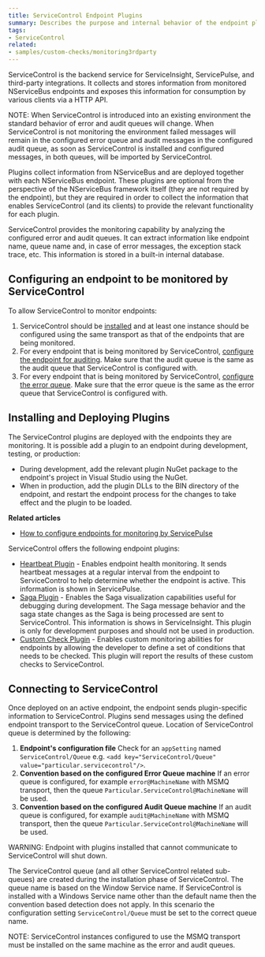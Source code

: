 ```yaml
---
title: ServiceControl Endpoint Plugins
summary: Describes the purpose and internal behavior of the endpoint plugins used by ServiceControl
tags:
- ServiceControl
related:
- samples/custom-checks/monitoring3rdparty
---
```


ServiceControl is the backend service for ServiceInsight, ServicePulse, and third-party integrations. It collects and stores information from monitored NServiceBus endpoints and exposes this information for consumption by various clients via a HTTP API.

NOTE: When ServiceControl is introduced into an existing environment the standard behavior of error and audit queues will change. When ServiceControl is not monitoring the environment failed messages will remain in the configured error queue and audit messages in the configured audit queue, as soon as ServiceControl is installed and configured messages, in both queues, will be imported by ServiceControl.

Plugins collect information from NServiceBus and are deployed together with each NServiceBus endpoint. These plugins are optional from the perspective of the NServiceBus framework itself (they are not required by the endpoint), but they are required in order to collect the information that enables ServiceControl (and its clients) to provide the relevant functionality for each plugin.

ServiceControl provides the monitoring capability by analyzing the configured error and audit queues. It can extract information like endpoint name, queue name and, in case of error messages, the exception stack trace, etc. This information is stored in a built-in internal database.

## Configuring an endpoint to be monitored by ServiceControl

To allow ServiceControl to monitor endpoints:

1. ServiceControl should be [installed](/servicecontrol/installation.md) and at least one instance should be configured using the same transport as that of the endpoints that are being monitored.
2. For every endpoint that is being monitored by ServiceControl, [configure the endpoint for auditing](/nservicebus/operations/auditing.md#configuring-auditing). Make sure that the audit queue is the same as the audit queue that ServiceControl is configured with.
3. For every endpoint that is being monitored by ServiceControl, [configure the error queue](/nservicebus/errors/#configure-the-error-queue). Make sure that the error queue is the same as the error queue that ServiceControl is configured with.


## Installing and Deploying Plugins

The ServiceControl plugins are deployed with the endpoints they are monitoring. It is possible add a plugin to an endpoint during development, testing, or production:

 * During development, add the relevant plugin NuGet package to the endpoint's project in Visual Studio using the NuGet.
 * When in production, add the plugin DLLs to the BIN directory of the endpoint, and restart the endpoint process for the changes to take effect and the plugin to be loaded.

**Related articles**

 - [How to configure endpoints for monitoring by ServicePulse](/servicepulse/how-to-configure-endpoints-for-monitoring.md)

 ServiceControl offers the following endpoint plugins:
  - [Heartbeat Plugin](heartbeat.md) - Enables endpoint health monitoring. It sends heartbeat messages at a regular interval from the endpoint to ServiceControl to help determine whether the endpoint is active. This information is shown in ServicePulse.
  - [Saga Plugin](saga-audit.md) - Enables the Saga visualization capabilities useful for debugging during development. The Saga message behavior and the saga state changes as the Saga is being processed are sent to ServiceControl. This information is shows in ServiceInsight. This plugin is only for development purposes and should not be used in production.
  - [Custom Check Plugin](custom-checks.md) - Enables custom monitoring abilities for endpoints by allowing the developer to define a set of conditions that needs to be checked. This plugin will report the results of these custom checks to ServiceControl.

## Connecting to ServiceControl

Once deployed on an active endpoint, the endpoint sends plugin-specific information to ServiceControl. Plugins send messages using the defined endpoint transport to the ServiceControl queue. Location of ServiceControl queue is determined by the following:

1. **Endpoint's configuration file**
Check for an `appSetting` named `ServiceControl/Queue` e.g. `<add key="ServiceControl/Queue" value="particular.servicecontrol"/>`.
1. **Convention based on the configured Error Queue machine**
If an error queue is configured, for example `error@MachineName` with MSMQ transport, then the queue `Particular.ServiceControl@MachineName` will be used.
1. **Convention based on the configured Audit Queue machine**
If an audit queue is configured, for example `audit@MachineName` with MSMQ transport, then the queue `Particular.ServiceControl@MachineName` will be used.

WARNING: Endpoint with plugins installed that cannot communicate to ServiceControl will shut down.

The ServiceControl queue (and all other ServiceControl related sub-queues) are created during the installation phase of ServiceControl.  The  queue name is based on the Window Service name.  If ServiceControl is installed with a Windows Service name other than the default name then the convention based detection does not apply.  In this scenario the configuration setting `ServiceControl/Queue` must be set to the correct queue name.  

NOTE: ServiceControl instances configured to use the MSMQ transport must be installed on the same machine as the error and audit queues.
